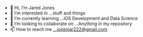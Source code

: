 - 👋 Hi, I’m Jared Jones
- 👀 I’m interested in ...stuff and things
- 🌱 I’m currently learning ...iOS Development and Data Science
- 💞️ I’m looking to collaborate on ...Anything in my repository
- 📫 How to reach me ...jonesjar222@gmail.com
